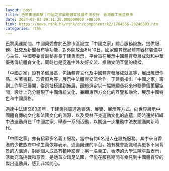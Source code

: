```yaml
---
layout: post
title: 巴黎奧運直撃｜中國之家展現體育發展中法友好　香港義工獲益良多
date: 2024-08-03 09:11:28.000000000 +08:00
link: https://news.rthk.hk/rthk/ch/component/k2/1764556-20240803.htm
categories: rthk
---
```


巴黎奧運期間，中國奧委會於巴黎市區設立「中國之家」綜合服務設施，提供服務、社交及新聞發布等功能，對外開放至8月10日。國家體育總局體育器材裝備中心主任、中國奧委會副秘書長于建勇表示，平台旨在展示中國體育發展成就和中華優秀傳統體育文化，同時也是促進中外友好交流、推動文明互鑒的橋樑。

「中國之家」設有多個展區，包括體育文化及中國體育發展成就區等，展出雕塑作品、名著書籍、珍貴照片等，展示中法體育交流合作。于建勇指出「中國之家」籌劃工作早已展開，從選址搭建到佈展，最終選定以一幅絲綢長卷來串聯整個策展空間，設計上充分體現了中國傳統文化，兼顧東西方文化的互鑒和融合，展示中國特色和中國風格。

適逢中法建交60周年，于建勇強調通過表演、展覽、展示等方式，向世界展示中國體育傳統文化和法國文化的淵源，以及奧林匹克運動文化的底蘊，同時還將組織中法運動員在「中國之家」舉辦一系列活動，以期進一步推動中法友誼邁向新時代。

「中國之家」亦有招募多名義工服務，當中有約6名港人在設施服務。其中來自香港的少數族裔中學生萬依娜表示，通過奧運的平台，她有機會認識和與更多不同背景的人溝通，對她個人成長有積極影響；另一名義工、香港的大學生陳卓盈表示，活動充滿挑戰和意義，是她首次踏足法國，但能在服務期間有幸見到中國體育界的傑出運動員，感到非常開心。
